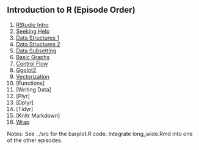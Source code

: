 ## Introduction to R (Episode Order)

1. [RStudio Intro](https://github.com/mydatastory/r_intro_class/blob/master/_episodes_rmd/rstudio_intro.Rmd)
2. [Seeking Help](https://github.com/mydatastory/r_intro_class/blob/master/_episodes_rmd/seeking_help.Rmd)
3. [Data Structures 1](https://github.com/mydatastory/r_intro_class/blob/master/_episodes_rmd/data_structures_part1.Rmd)
4. [Data Structures 2](https://github.com/mydatastory/r_intro_class/blob/master/_episodes_rmd/data_structures_part2.Rmd)
5. [Data Subsetting](https://github.com/mydatastory/r_intro_class/blob/master/_episodes_rmd/data_subsetting.Rmd)
6. [Basic Graphs](https://github.com/mydatastory/r_intro_class/blob/master/_episodes_rmd/plot_base_r.Rmd)
7. [Control Flow](https://github.com/mydatastory/r_intro_class/blob/master/_episodes_rmd/control_flow.Rmd)
8. [Ggplot2](https://github.com/mydatastory/r_intro_class/blob/master/_episodes_rmd/plot_ggplot2.Rmd)
9. [Vectorization](https://github.com/mydatastory/r_intro_class/blob/master/_episodes_rmd/vectorization.Rmd)
10. [Functions]
11. [Writing Data]
12. [Plyr]
13. [Dplyr]
14. [Tidyr]
15. [Knitr Markdown]
16. [Wrap](https://github.com/mydatastory/r_intro_class/blob/master/_episodes_rmd/wrap.Rmd)

Notes: See ../src for the barplot.R code.  Integrate long_wide.Rmd into one of the other episodes.

